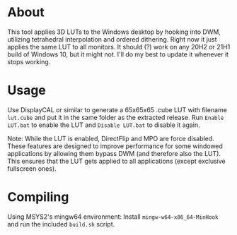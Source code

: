 # About
This tool applies 3D LUTs to the Windows desktop by hooking into DWM, utilizing tetrahedral interpolation and ordered dithering. Right now it just applies the same LUT to all monitors. It should (?) work on any 20H2 or 21H1 build of Windows 10, but it might not. I'll do my best to update it whenever it stops working.

# Usage
Use DisplayCAL or similar to generate a 65x65x65 .cube LUT with filename `lut.cube` and put it in the same folder as the extracted release. Run `Enable LUT.bat` to enable the LUT and `Disable LUT.bat` to disable it again.

Note: While the LUT is enabled, DirectFlip and MPO are force disabled. These features are designed to improve performance for some windowed applications by allowing them bypass DWM (and therefore also the LUT). This ensures that the LUT gets applied to all applications (except exclusive fullscreen ones).

# Compiling
Using MSYS2's mingw64 environment: Install `mingw-w64-x86_64-MinHook` and run the included `build.sh` script.
